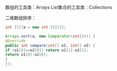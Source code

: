 数组的工具类：Arrays
List集合的工具类：Collections

二维数组排序：
```java
int [][]a = new int [5][2];

Arrays.sort(a, new Comparator<int[]>() {
@Override
public int compare(int[] o1, int[] o2) {
if (o1[0]==o2[0]) return o1[1]-o2[1];
return o1[0]-o2[0];
}
});
```
